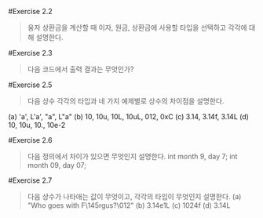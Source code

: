 #Exercise 2.2 

>융자 상환금을 계산할 때 이자, 원금, 상환금에 사용할 타입을 선택하고 각각에 대해 설명한다.
 

#Exercise 2.3 
>다음 코드에서 출력 결과는 무엇인가?
 

#Exercise 2.5 
>다음 상수 각각의 타입과 네 가지 예제별로 상수의 차이점을 설명한다.

(a) 'a', L'a', "a", L"a"
(b) 10, 10u, 10L, 10uL, 012, 0xC
(c) 3.14, 3.14f, 3.14L
(d) 10, 10u, 10., 10e-2
 

#Exercise 2.6 
>다음 정의에서 차이가 있으면 무엇인지 설명한다.
int month  9, day  7;
int month  09, day  07;

 

#Exercise 2.7 
>다음 상수가 나타애는 값이 무엇이고, 각각의 타입이 무엇인지 설명한다.
(a) "Who goes with F\145rgus?\012"
(b) 3.14e1L
(c) 1024f
(d) 3.14L

 
